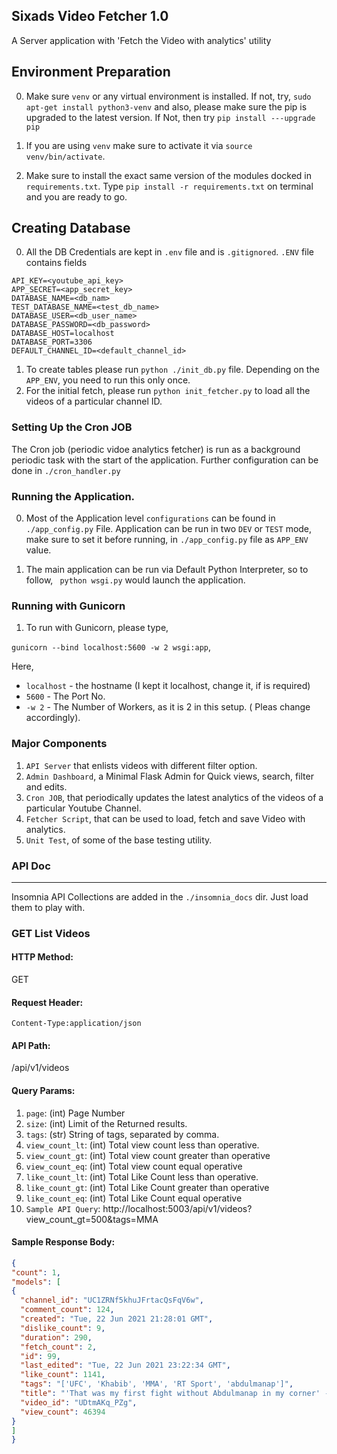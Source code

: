 ## Sixads Video Fetcher 1.0
A Server application  with 'Fetch the Video with analytics' utility

## Environment Preparation

0. Make sure `venv` or any virtual environment is installed. If not, try,
`sudo apt-get install python3-venv` and also, please make sure the pip is upgraded to
the latest version.
If Not, then try `pip install ---upgrade pip`

1. If you are using `venv` make sure to activate it via `source venv/bin/activate`.
2. Make sure to install the exact same version of the modules docked in `requirements.txt`. Type
 `pip install -r requirements.txt` on terminal and you are ready to go.


## Creating Database
0. All the DB Credentials are kept in `.env` file and is `.gitignored`. `.ENV` file contains fields
```code
API_KEY=<youtube_api_key>
APP_SECRET=<app_secret_key>
DATABASE_NAME=<db_nam>
TEST_DATABASE_NAME=<test_db_name>
DATABASE_USER=<db_user_name>
DATABASE_PASSWORD=<db_password>
DATABASE_HOST=localhost
DATABASE_PORT=3306
DEFAULT_CHANNEL_ID=<default_channel_id>
```

1. To create tables please run `python ./init_db.py` file. Depending on the `APP_ENV`, you need to run this only once.
2. For the initial fetch, please run `python init_fetcher.py` to load all the videos of a particular channel ID.

### Setting Up the Cron JOB
 The Cron job (periodic vidoe analytics fetcher) is run as a background periodic task with the start of the
 application. Further configuration can be done in `./cron_handler.py`



### Running the Application.

0. Most of the Application level `configurations` can be found in `./app_config.py` File. Application can be run
in two `DEV` or `TEST` mode, make sure to set it before running, in `./app_config.py` file as `APP_ENV` value.

3. The main application can be run via Default Python Interpreter, so to follow,
 ` python wsgi.py` would launch the application.

### Running with Gunicorn
1. To run with Gunicorn, please type,

`gunicorn --bind localhost:5600 -w 2 wsgi:app`,

Here,
- `localhost` - the hostname (I kept it localhost, change it, if is required)
- `5600` - The Port No.
- `-w 2` - The Number of Workers, as it is 2 in this setup. ( Pleas change accordingly).

### Major Components
1. `API Server` that enlists videos with different filter option.
2. `Admin Dashboard`, a Minimal Flask Admin for Quick views, search, filter and edits.
3. `Cron JOB`, that periodically updates the latest analytics of the videos of a particular Youtube Channel.
4. `Fetcher Script`, that can be used to load, fetch and save Video with analytics.
5. `Unit Test`, of some of the base testing utility.


### API Doc
-------------------------------------
Insomnia API Collections are added in the `./insomnia_docs` dir. Just load them to play with.
### GET List Videos
#### HTTP Method:
GET
#### Request Header:
```code
Content-Type:application/json
```
#### API Path:
/api/v1/videos

#### Query Params:
1. `page`: (int) Page Number
2.  `size`: (int) Limit of the Returned results.
3.  `tags`: (str) String of tags, separated by comma.
4.  `view_count_lt`: (int) Total view count less than operative.
5.  `view_count_gt`: (int) Total view count greater than operative
6.  `view_count_eq`: (int) Total view count equal operative
7.  `like_count_lt`: (int) Total Like Count less than operative.
8.  `like_count_gt`: (int) Total Like Count greater than operative
9.  `like_count_eq`: (int) Total Like Count equal operative
5.  `Sample API Query`: http://localhost:5003/api/v1/videos?view_count_gt=500&tags=MMA
#### Sample Response Body:
```json
{
"count": 1,
"models": [
{
  "channel_id": "UC1ZRNf5khuJFrtacQsFqV6w",
  "comment_count": 124,
  "created": "Tue, 22 Jun 2021 21:28:01 GMT",
  "dislike_count": 9,
  "duration": 290,
  "fetch_count": 2,
  "id": 99,
  "last_edited": "Tue, 22 Jun 2021 23:22:34 GMT",
  "like_count": 1141,
  "tags": "['UFC', 'Khabib', 'MMA', 'RT Sport', 'abdulmanap']",
  "title": "'That was my first fight without Abdulmanap in my corner' - Tagir Ulanbekov",
  "video_id": "UDtmAKq_PZg",
  "view_count": 46394
}
]
}
```